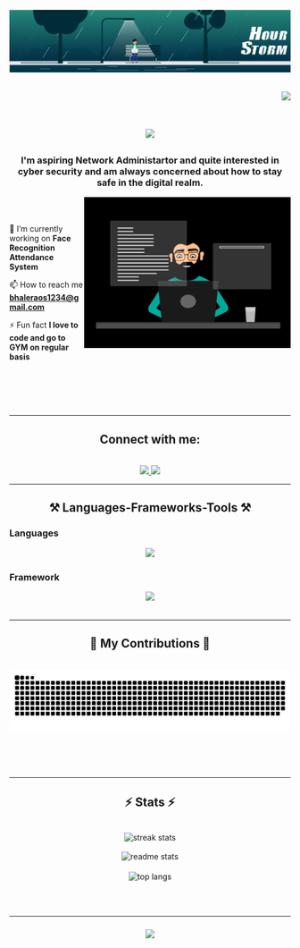![logo](https://github.com/shubhamprogrammer2371/shubhamprogrammer2371/blob/main/banner.gif)
<br><br>

<img align="right" src="https://visitor-badge.laobi.icu/badge?page_id=shubhamprogrammer2371.sshubhamprogrammer2371" />
<br>

<h1 align="center">
   <img src="https://readme-typing-svg.herokuapp.com/?font=Righteous&size=35&center=true&vCenter=true&width=500&height=70&duration=4000&lines=Hi+There!+👋;+I'm+Shubham+Bhalerao!;" />
</h1>


<h3 align="center">I'm aspiring Network Administartor and quite interested in cyber security and am always concerned about how to stay safe in the digital realm.</h3>


<img align="right" alt="Coding" width="370" height="270" src="https://github.com/shubhamprogrammer2371/shubhamprogrammer2371/blob/main/coder.gif">


<br><br>



<div align="left">
 
 🔭 I’m currently working on **Face Recognition Attendance System**
 
📫 How to reach me **bhaleraos1234@gmail.com**

 ⚡ Fun fact **I love to code and go to GYM on regular basis**
 </div>


<br><br><br><br>
<hr>
<div align="center"> 
  <h2 align="center">Connect with me:</h2><br>
  <a href="mailto:bhaleraos1234@gmail.com">
    <img src="https://img.shields.io/badge/Gmail-333333?style=for-the-badge&logo=gmail&logoColor=red" />
  </a>
  <a href="https://linkedin.com/in/bhaleraoshubham" target="_blank">
    <img src="https://img.shields.io/badge/LinkedIn-0077B5?style=for-the-badge&logo=linkedin&logoColor=white" target="_blank" />
  </a> 
</div>

<hr>
<h2 align="center">⚒️ Languages-Frameworks-Tools ⚒️</h2>

<h3 align = "left"> Languages </h3>
<div align="center">
    <img src="https://skillicons.dev/icons?i=python,c,cpp,java,php" /><br>
</div>
<h3 align = "left"> Framework </h3>
<div align="center">
  <img src="https://skillicons.dev/icons?i=github,mongodb,linux,bootstrap,mysql,html,css,vscode" />
</div>
    

<br/>
<hr/>

<div align="center">
  <h2>🐍 My Contributions 🐍</h2>
  <br>
  <img alt="snake eating my contributions" src="https://raw.githubusercontent.com/shubhamprogrammer2371/shubhamprogrammer2371/output/github-contribution-grid-snake.svg" />
  
  <br/><br/><br/>
</div>

<hr/>

<h2 align="center">⚡ Stats ⚡</h2>
<br>
<div align=center>
  <img width=390 src="https://github-readme-streak-stats.herokuapp.com/?user=shubhamprogrammer2371&show_icons=true&locale=en&layout=compact&theme=react&border_radius=10"  alt="streak stats"/><br><br>
  <img width=390 src="https://github-readme-stats.vercel.app/api?username=shubhamprogrammer2371&show_icons=true&locale=en&theme=react&rank_icon=github&border_radius=10" alt="readme stats" />
  <br/><br>
  <img width=325 align="center" src="https://github-readme-stats.vercel.app/api/top-langs?username=shubhamprogrammer2371&show_icons=true&locale=en&layout=compact&theme=react&border_radius=10" alt="top langs" />
</div>



<br/><br/>
<hr/>
<h3 align="center">
    <img src="https://readme-typing-svg.herokuapp.com/?font=Righteous&size=25&center=true&vCenter=true&width=500&height=70&duration=4000&lines=Thanks+for+visiting!+✌️;+Shoot+me+a+message+on+Linkedin!;I'm+always+down+to+collab+:)">
</h3>
